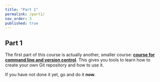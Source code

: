```yaml
---
title: "Part 1"
permalink: /part1/
nav_order: 3
published: true
---
```


## Part 1

The first part of this course is actually another, smaller course: [**course for command line and version control**](https://centria.github.io/console/). This gives you tools to learn how to create your own Git repository and how to use it.

If you have not done it yet, go and do it **now**.